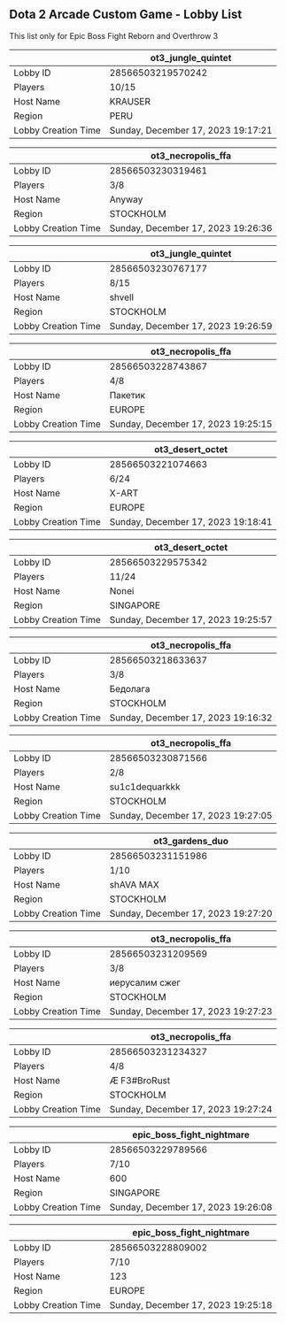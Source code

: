 ## Dota 2 Arcade Custom Game - Lobby List

This list only for Epic Boss Fight Reborn and Overthrow 3

|  | ot3_jungle_quintet |
| ------ | ------ |
| Lobby ID | 28566503219570242 |
| Players | 10/15 |
| Host Name | KRAUSER |
| Region | PERU |
| Lobby Creation Time | Sunday, December 17, 2023 19:17:21 |


|  | ot3_necropolis_ffa |
| ------ | ------ |
| Lobby ID | 28566503230319461 |
| Players | 3/8 |
| Host Name | Anyway |
| Region | STOCKHOLM |
| Lobby Creation Time | Sunday, December 17, 2023 19:26:36 |


|  | ot3_jungle_quintet |
| ------ | ------ |
| Lobby ID | 28566503230767177 |
| Players | 8/15 |
| Host Name | shvell |
| Region | STOCKHOLM |
| Lobby Creation Time | Sunday, December 17, 2023 19:26:59 |


|  | ot3_necropolis_ffa |
| ------ | ------ |
| Lobby ID | 28566503228743867 |
| Players | 4/8 |
| Host Name | Пакетик |
| Region | EUROPE |
| Lobby Creation Time | Sunday, December 17, 2023 19:25:15 |


|  | ot3_desert_octet |
| ------ | ------ |
| Lobby ID | 28566503221074663 |
| Players | 6/24 |
| Host Name | X-ART |
| Region | EUROPE |
| Lobby Creation Time | Sunday, December 17, 2023 19:18:41 |


|  | ot3_desert_octet |
| ------ | ------ |
| Lobby ID | 28566503229575342 |
| Players | 11/24 |
| Host Name | Nonei |
| Region | SINGAPORE |
| Lobby Creation Time | Sunday, December 17, 2023 19:25:57 |


|  | ot3_necropolis_ffa |
| ------ | ------ |
| Lobby ID | 28566503218633637 |
| Players | 3/8 |
| Host Name | Бедолага |
| Region | STOCKHOLM |
| Lobby Creation Time | Sunday, December 17, 2023 19:16:32 |


|  | ot3_necropolis_ffa |
| ------ | ------ |
| Lobby ID | 28566503230871566 |
| Players | 2/8 |
| Host Name | su1c1dequarkkk |
| Region | STOCKHOLM |
| Lobby Creation Time | Sunday, December 17, 2023 19:27:05 |


|  | ot3_gardens_duo |
| ------ | ------ |
| Lobby ID | 28566503231151986 |
| Players | 1/10 |
| Host Name | shAVA MAX |
| Region | STOCKHOLM |
| Lobby Creation Time | Sunday, December 17, 2023 19:27:20 |


|  | ot3_necropolis_ffa |
| ------ | ------ |
| Lobby ID | 28566503231209569 |
| Players | 3/8 |
| Host Name | иерусалим сжег |
| Region | STOCKHOLM |
| Lobby Creation Time | Sunday, December 17, 2023 19:27:23 |


|  | ot3_necropolis_ffa |
| ------ | ------ |
| Lobby ID | 28566503231234327 |
| Players | 4/8 |
| Host Name | Æ F3#BroRust |
| Region | STOCKHOLM |
| Lobby Creation Time | Sunday, December 17, 2023 19:27:24 |


|  | epic_boss_fight_nightmare |
| ------ | ------ |
| Lobby ID | 28566503229789566 |
| Players | 7/10 |
| Host Name | 600 |
| Region | SINGAPORE |
| Lobby Creation Time | Sunday, December 17, 2023 19:26:08 |


|  | epic_boss_fight_nightmare |
| ------ | ------ |
| Lobby ID | 28566503228809002 |
| Players | 7/10 |
| Host Name | 123 |
| Region | EUROPE |
| Lobby Creation Time | Sunday, December 17, 2023 19:25:18 |



